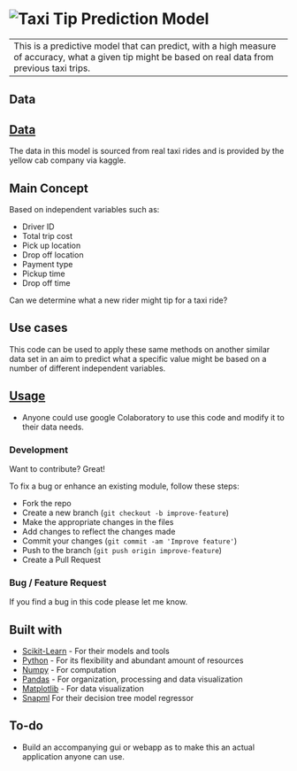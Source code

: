 # ![Taxi Tip Prediction Model](https://i.imgur.com/maWyDKI.jpeg)
<table>
<tr>
<td>
This is a predictive model that can predict, with a high measure of accuracy, what a given tip might be based on real data from previous taxi trips.
</td>
</tr>
</table>


## Data
## [Data](https://www.kaggle.com/datasets/microize/newyork-yellow-taxi-trip-data-2020-2019?select=yellow_tripdata_2019-06.csv)
The data in this model is sourced from real taxi rides and is provided by the yellow cab company via kaggle.


## Main Concept
Based on independent variables such as:
- Driver ID
- Total trip cost
- Pick up location
- Drop off location
- Payment type
- Pickup time
- Drop off time

Can we determine what a new rider might tip for a taxi ride?

## Use cases
This code can be used to apply these same methods on another similar data set in an aim to predict what a specific value might be based on a number of different independent variables.


## [Usage](https://colab.research.google.com/) 
- Anyone could use google Colaboratory to use this code and modify it to their data needs.
### Development
Want to contribute? Great!

To fix a bug or enhance an existing module, follow these steps:

- Fork the repo
- Create a new branch (`git checkout -b improve-feature`)
- Make the appropriate changes in the files
- Add changes to reflect the changes made
- Commit your changes (`git commit -am 'Improve feature'`)
- Push to the branch (`git push origin improve-feature`)
- Create a Pull Request 

### Bug / Feature Request

If you find a bug in this code please let me know.

## Built with 

- [Scikit-Learn](https://scikit-learn.org/) - For their models and tools
- [Python](https://www.python.org/) - For its flexibility and abundant amount of resources
- [Numpy](https://numpy.org/) - For computation
- [Pandas](https://pandas.pydata.org/) - For organization, processing and data visualization
- [Matplotlib](https://matplotlib.org/) - For data visualization
- [Snapml](https://www.zurich.ibm.com/snapml/) For their decision tree model regressor


## To-do
- Build an accompanying gui or webapp as to make this an actual application anyone can use.





